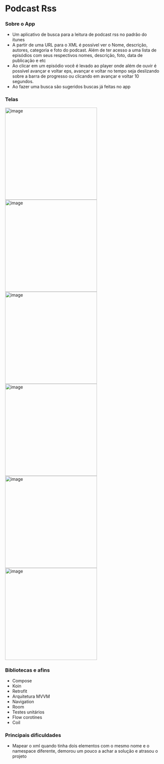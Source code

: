 # Podcast Rss

### Sobre o App

- Um aplicativo de busca para a leitura de podcast rss no padrão do itunes
- A partir de uma URL para o XML é possível ver o Nome, descrição, autores, categoria e foto do podcast. Além de ter acesso a uma lista de episódios com seus respectivos nomes, descrição, foto, data de publicação e etc
- Ao clicar em um episódio você é levado ao player onde além de ouvir é possível avançar e voltar eps, avançar e voltar no tempo seja deslizando sobre a barra de progresso ou clicando em avançar e voltar 10 segundos.
- Ao fazer uma busca são sugeridos buscas já feitas no app

### Telas

<img src="https://github.com/user-attachments/assets/50ab1c13-6645-44ea-8aa8-58a5454147c9" alt="image" width="300" height="auto">
<img src="https://github.com/user-attachments/assets/acc20a8f-3aac-4d7d-a361-6be04fd1f100" alt="image" width="300" height="auto">
<img src="https://github.com/user-attachments/assets/2f7b3bc5-0de3-4f79-9762-1ff5c6839ae5" alt="image" width="300" height="auto">
<img src="https://github.com/user-attachments/assets/a0bc99af-4d9a-48ce-9b8f-70269ea1e97b" alt="image" width="300" height="auto">
<img src="https://github.com/user-attachments/assets/e78ca840-8fb8-4b3f-a5ec-f4969b6159c5" alt="image" width="300" height="auto">
<img src="https://github.com/user-attachments/assets/cf5e497e-786f-481a-bd6e-430627d27677" alt="image" width="300" height="auto">

### Bibliotecas e afins

- Compose
- Koin
- Retrofit
- Arquitetura MVVM
- Navigation
- Room
- Testes unitários
- Flow corotines
- Coil

### Principais dificuldades
- Mapear o xml quando tinha dois elementos com o mesmo nome e o namespace diferente, demorou um pouco a achar a solução e atrasou o projeto
